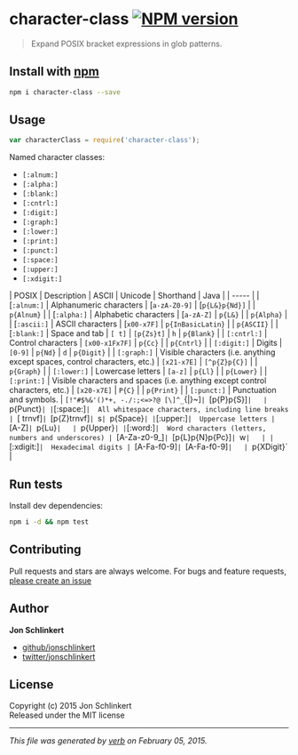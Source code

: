 # character-class [![NPM version](https://badge.fury.io/js/character-class.svg)](http://badge.fury.io/js/character-class)

> Expand POSIX bracket expressions in glob patterns.

## Install with [npm](npmjs.org)

```bash
npm i character-class --save
```

## Usage

```js
var characterClass = require('character-class');
```

Named character classes:

- `[:alnum:]`
- `[:alpha:]`
- `[:blank:]`
- `[:cntrl:]`
- `[:digit:]`
- `[:graph:]`
- `[:lower:]`
- `[:print:]`
- `[:punct:]`
- `[:space:]`
- `[:upper:]`
- `[:xdigit:]`

| POSIX | Description | ASCII | Unicode | Shorthand | Java |
| ----- |
| [`:alnum:]` |  Alphanumeric characters |  [`a-zA-Z0-9]` |  [`p{L&}p{Nd}]` |   |  `p{Alnum}` |
| [`:alpha:]` |  Alphabetic characters |  [`a-zA-Z]` |  `p{L&}` |   |  `p{Alpha}` |
| [`:ascii:]` |  ASCII characters |  [`x00-x7F]` |  `p{InBasicLatin}` |   |  `p{ASCII}` |
| [`:blank:]` |  Space and tab |  `[ t]` |  `[p{Zs}t]` |  `h` |  `p{Blank}` |
| `[:cntrl:]` |  Control characters |  `[x00-x1Fx7F]` |  `p{Cc}` |   |  `p{Cntrl}` |
| `[:digit:]` |  Digits |  `[0-9]` |  `p{Nd}` |  `d` |  `p{Digit}` |
| `[:graph:]` |  Visible characters (i.e. anything except spaces, control characters, etc.) |  `[x21-x7E]` |  `[^p{Z}p{C}]` |   |  `p{Graph}` |
| `[:lower:]` |  Lowercase letters |  `[a-z]` |  `p{Ll}` |   |  `p{Lower}` |
| `[:print:]` |  Visible characters and spaces (i.e. anything except control characters, etc.) |  `[x20-x7E]` |  `P{C}` |   |  `p{Print}` |
| `[:punct:]` |  Punctuation and symbols. |  `[!"#$%&'()*+, -./:;<=>?@ [\]^_`{|}~]` |  `[p{P}p{S}]` |   |  `p{Punct}` |
| `[:space:]` |  All whitespace characters, including line breaks |  `[ trnvf]` |  `[p{Z}trnvf]` |  `s` |  `p{Space}` |
| `[:upper:]` |  Uppercase letters |  `[A-Z]` |  `p{Lu}` |   |  `p{Upper}` |
| `[:word:]` |  Word characters (letters, numbers and underscores) |  `[A-Za-z0-9_]` |  `[p{L}p{N}p{Pc}]` |  `w` |   |
| `[:xdigit:]` |  Hexadecimal digits |  `[A-Fa-f0-9]` |  `[A-Fa-f0-9]` |   |  `p{XDigit}` |



## Run tests

Install dev dependencies:

```bash
npm i -d && npm test
```

## Contributing
Pull requests and stars are always welcome. For bugs and feature requests, [please create an issue](https://github.com/jonschlinkert/character-class/issues)

## Author

**Jon Schlinkert**
 
+ [github/jonschlinkert](https://github.com/jonschlinkert)
+ [twitter/jonschlinkert](http://twitter.com/jonschlinkert) 

## License
Copyright (c) 2015 Jon Schlinkert  
Released under the MIT license

***

_This file was generated by [verb](https://github.com/assemble/verb) on February 05, 2015._
